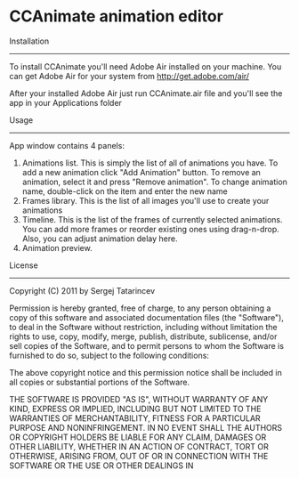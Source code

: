 CCAnimate animation editor
==========================

Installation
____________

To install CCAnimate you'll need Adobe Air installed on your machine. You can get Adobe Air for
your system from http://get.adobe.com/air/

After your installed Adobe Air just run CCAnimate.air file and you'll see the app in your 
Applications folder

Usage
_____
App window contains 4 panels:

1. Animations list. This is simply the list of all of animations you have. To add a new animation 
click "Add Animation" button. To remove an animation, select it and press "Remove animation". To 
change animation name, double-click on the item and enter the new name
2. Frames library. This is the list of all images you'll use to create your animations
3. Timeline. This is the list of the frames of currently selected animations. You can add more 
frames or reorder existing ones using drag-n-drop. Also, you can adjust animation delay here.
4. Animation preview.

License
_______
Copyright (C) 2011 by Sergej Tatarincev

Permission is hereby granted, free of charge, to any person obtaining a copy
of this software and associated documentation files (the "Software"), to deal
in the Software without restriction, including without limitation the rights
to use, copy, modify, merge, publish, distribute, sublicense, and/or sell
copies of the Software, and to permit persons to whom the Software is
furnished to do so, subject to the following conditions:

The above copyright notice and this permission notice shall be included in
all copies or substantial portions of the Software.

THE SOFTWARE IS PROVIDED "AS IS", WITHOUT WARRANTY OF ANY KIND, EXPRESS OR
IMPLIED, INCLUDING BUT NOT LIMITED TO THE WARRANTIES OF MERCHANTABILITY,
FITNESS FOR A PARTICULAR PURPOSE AND NONINFRINGEMENT. IN NO EVENT SHALL THE
AUTHORS OR COPYRIGHT HOLDERS BE LIABLE FOR ANY CLAIM, DAMAGES OR OTHER
LIABILITY, WHETHER IN AN ACTION OF CONTRACT, TORT OR OTHERWISE, ARISING FROM,
OUT OF OR IN CONNECTION WITH THE SOFTWARE OR THE USE OR OTHER DEALINGS IN




